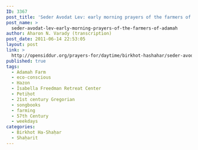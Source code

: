 ```yaml
---
ID: 3367
post_title: 'Seder Avodat Lev: early morning prayers of the farmers of the Adamah Fellowship'
post_name: >
  seder-avodat-lev-early-morning-prayers-of-the-farmers-of-adamah
author: Aharon N. Varady (transcription)
post_date: 2011-06-14 22:53:05
layout: post
link: >
  http://opensiddur.org/prayers-for/daytime/birkhot-hashahar/seder-avodat-lev-early-morning-prayers-of-the-farmers-of-adamah/
published: true
tags:
  - Adamah Farm
  - eco-conscious
  - Ḥazon
  - Isabella Freedman Retreat Center
  - Petiḥot
  - 21st century Gregorian
  - songbooks
  - farming
  - 57th Century
  - weekdays
categories:
  - Birkhot Ha-Shaḥar
  - Shaḥarit
---
```

